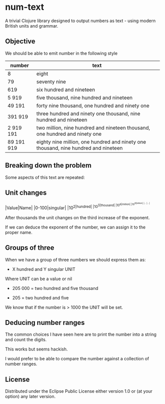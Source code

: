 # num-text

A trivial Clojure library designed to output numbers as text - using modern British units and grammar.


## Objective

We should be able to emit number in the following style
 
|number|text|
|----| ---|
| 8 | eight|
| 79 | seventy nine|
| 619 | six hundred and nineteen|
| 5 919 | five thousand, nine hundred and nineteen |
| 49 191 | forty nine thousand, one hundred and ninety one |
| 391 919 | three hundred and ninety one thousand, nine hundred and nineteen |
| 2 919 191 | two million, nine hundred and nineteen thousand, one hundred and ninety one |
| 89 191 919 | eighty nine million, one hundred and ninety one thousand, nine hundred and nineteen |


## Breaking down the problem

Some aspects of this text are repeated:

## Unit changes

|Value|Name|
|0-100|singular|
|10<sup>2|hundred|
|10<sup>3|thousand|
|10<sup>6|million|
|10<sup>9|billion|
|... |...|

After thousands the unit changes on the third increase of the exponent.

If we can deduce the exponent of the number, we can assign it to the proper name. 

## Groups of three

When we have a group of three numbers we should express them as:
 
- X hundred and Y singular UNIT

Where UNIT can be a value or nil

- 205 000 = two hundred and five thousand

- 205 = two hundred and five

We know that if the number is > 1000 the UNIT will be set.

## Deducing number ranges

The common choices I have seen here are to print the number into a string and count the digits.

This works but seems hackish.

I would prefer to be able to compare the number against a collection of number ranges.




## License

Distributed under the Eclipse Public License either version 1.0 or (at
your option) any later version.
